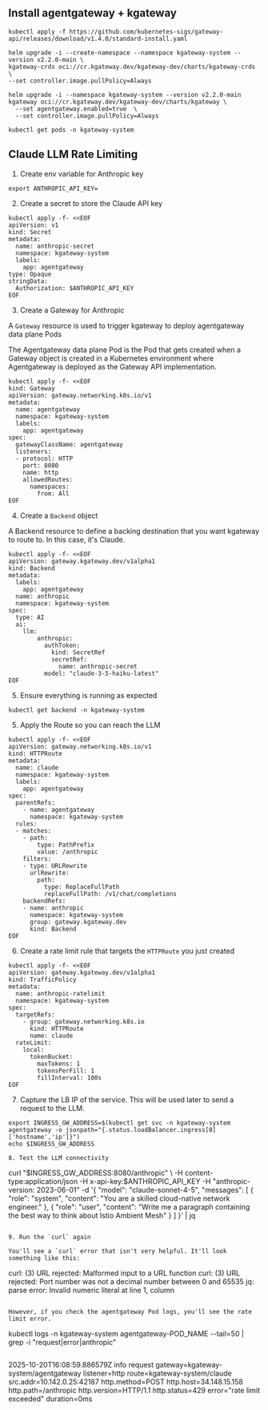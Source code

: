 ## Install agentgateway + kgateway

```
kubectl apply -f https://github.com/kubernetes-sigs/gateway-api/releases/download/v1.4.0/standard-install.yaml
```

```
helm upgrade -i --create-namespace --namespace kgateway-system --version v2.2.0-main \
kgateway-crds oci://cr.kgateway.dev/kgateway-dev/charts/kgateway-crds \
--set controller.image.pullPolicy=Always
```

```
helm upgrade -i --namespace kgateway-system --version v2.2.0-main kgateway oci://cr.kgateway.dev/kgateway-dev/charts/kgateway \
  --set agentgateway.enabled=true  \
  --set controller.image.pullPolicy=Always
```

```
kubectl get pods -n kgateway-system
```

## Claude LLM Rate Limiting

1. Create env variable for Anthropic key

```
export ANTHROPIC_API_KEY=
```

2. Create a secret to store the Claude API key
```
kubectl apply -f- <<EOF
apiVersion: v1
kind: Secret
metadata:
  name: anthropic-secret
  namespace: kgateway-system
  labels:
    app: agentgateway
type: Opaque
stringData:
  Authorization: $ANTHROPIC_API_KEY
EOF
```

3. Create a Gateway for Anthropic

A `Gateway` resource is used to trigger kgateway to deploy agentgateway data plane Pods

The Agentgateway data plane Pod is the Pod that gets created when a Gateway object is created in a Kubernetes environment where Agentgateway is deployed as the Gateway API implementation.
```
kubectl apply -f- <<EOF
kind: Gateway
apiVersion: gateway.networking.k8s.io/v1
metadata:
  name: agentgateway
  namespace: kgateway-system
  labels:
    app: agentgateway
spec:
  gatewayClassName: agentgateway
  listeners:
  - protocol: HTTP
    port: 8080
    name: http
    allowedRoutes:
      namespaces:
        from: All
EOF
```

4. Create a `Backend` object 

A Backend resource to define a backing destination that you want kgateway to route to. In this case, it's Claude.
```
kubectl apply -f- <<EOF
apiVersion: gateway.kgateway.dev/v1alpha1
kind: Backend
metadata:
  labels:
    app: agentgateway
  name: anthropic
  namespace: kgateway-system
spec:
  type: AI
  ai:
    llm:
        anthropic:
          authToken:
            kind: SecretRef
            secretRef:
              name: anthropic-secret
          model: "claude-3-5-haiku-latest"
EOF
```

5. Ensure everything is running as expected
```
kubectl get backend -n kgateway-system
```

5. Apply the Route so you can reach the LLM
```
kubectl apply -f- <<EOF
apiVersion: gateway.networking.k8s.io/v1
kind: HTTPRoute
metadata:
  name: claude
  namespace: kgateway-system
  labels:
    app: agentgateway
spec:
  parentRefs:
    - name: agentgateway
      namespace: kgateway-system
  rules:
  - matches:
    - path:
        type: PathPrefix
        value: /anthropic
    filters:
    - type: URLRewrite
      urlRewrite:
        path:
          type: ReplaceFullPath
          replaceFullPath: /v1/chat/completions
    backendRefs:
    - name: anthropic
      namespace: kgateway-system
      group: gateway.kgateway.dev
      kind: Backend
EOF
```

6. Create a rate limit rule that targets the `HTTPRoute` you just created
```
kubectl apply -f- <<EOF
apiVersion: gateway.kgateway.dev/v1alpha1
kind: TrafficPolicy
metadata:
  name: anthropic-ratelimit
  namespace: kgateway-system
spec:
  targetRefs:
    - group: gateway.networking.k8s.io
      kind: HTTPRoute
      name: claude
  rateLimit:
    local:
      tokenBucket:
        maxTokens: 1
        tokensPerFill: 1
        fillInterval: 100s
EOF
```

7. Capture the LB IP of the service. This will be used later to send a request to the LLM.
```
export INGRESS_GW_ADDRESS=$(kubectl get svc -n kgateway-system agentgateway -o jsonpath="{.status.loadBalancer.ingress[0]['hostname','ip']}")
echo $INGRESS_GW_ADDRESS

8. Test the LLM connectivity
```
curl "$INGRESS_GW_ADDRESS:8080/anthropic" \ -H content-type:application/json -H x-api-key:$ANTHROPIC_API_KEY -H "anthropic-version: 2023-06-01" -d '{
  "model": "claude-sonnet-4-5",
  "messages": [
    {
      "role": "system",
      "content": "You are a skilled cloud-native network engineer."
    },
    {
      "role": "user",
      "content": "Write me a paragraph containing the best way to think about Istio Ambient Mesh"
    }
  ]
}' | jq
```

9. Run the `curl` again

You'll see a `curl` error that isn't very helpful. It'll look something like this:

```
curl: (3) URL rejected: Malformed input to a URL function
curl: (3) URL rejected: Port number was not a decimal number between 0 and 65535
jq: parse error: Invalid numeric literal at line 1, column 
```

However, if you check the agentgateway Pod logs, you'll see the rate limit error.

```
kubectl logs -n kgateway-system agentgateway-POD_NAME --tail=50 | grep -i "request\|error\|anthropic"
```

```
2025-10-20T16:08:59.886579Z     info    request gateway=kgateway-system/agentgateway listener=http route=kgateway-system/claude src.addr=10.142.0.25:42187 http.method=POST http.host=34.148.15.158 http.path=/anthropic http.version=HTTP/1.1 http.status=429 error="rate limit exceeded" duration=0ms
```